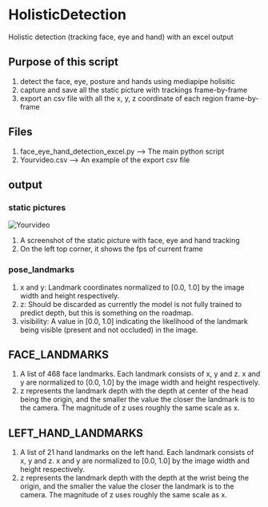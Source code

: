 # HolisticDetection
Holistic detection (tracking face, eye and hand) with an excel output

## Purpose of this script
1. detect the face, eye, posture and hands using mediapipe holisitic
2. capture and save all the static picture with trackings frame-by-frame
3. export an csv file with all the x, y, z coordinate of each region frame-by-frame

## Files
1. face_eye_hand_detection_excel.py --> The main python script
2. Yourvideo.csv --> An example of the export csv file

## output
### static pictures
![Yourvideo](https://user-images.githubusercontent.com/83806848/183409231-fbd4a0fe-7798-4e42-9ee7-19f86f857223.jpg)
1. A screenshot of the static picture with face, eye and hand tracking
2. On the left top corner, it shows the fps of current frame

### pose_landmarks
1. x and y: Landmark coordinates normalized to [0.0, 1.0] by the image width and height respectively.
2. z: Should be discarded as currently the model is not fully trained to predict depth, but this is something on the roadmap.
3. visibility: A value in [0.0, 1.0] indicating the likelihood of the landmark being visible (present and not occluded) in the image.

## FACE_LANDMARKS
1. A list of 468 face landmarks. Each landmark consists of x, y and z. x and y are normalized to [0.0, 1.0] by the image width and height respectively. 
2. z represents the landmark depth with the depth at center of the head being the origin, and the smaller the value the closer the landmark is to the camera. The magnitude of z uses roughly the same scale as x.

## LEFT_HAND_LANDMARKS
1. A list of 21 hand landmarks on the left hand. Each landmark consists of x, y and z. x and y are normalized to [0.0, 1.0] by the image width and height respectively. 
2. z represents the landmark depth with the depth at the wrist being the origin, and the smaller the value the closer the landmark is to the camera. The magnitude of z uses roughly the same scale as x.
